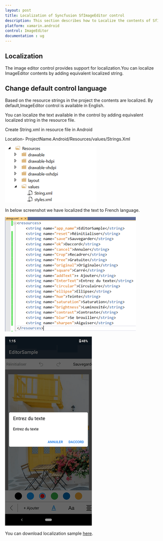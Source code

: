 ```yaml
---
layout: post
title: Localization of Syncfusion SfImageEditor control
description: This section describes how to Localize the contents of SfImageEditor control for Xamarin.Android platform
platform: xamarin.android
control: ImageEditor
documentation : ug
---
```


## Localization

The image editor control provides support for localization.You can localize ImageEditor contents by adding equivalent localized string.

## Change default control language

Based on the resource strings in the project the contents are localized. By default,ImageEditor control is available in English.

You can localize the text available in the control by adding equivalent localized string in the resource file.

Create String.xml in resource file in Android

Location- ProjectName.Android/Resources/values/Strings.Xml

![SfImageEditor](ImageEditor_images/androidstrings.png)

In below screenshot we have localized the text to French language.

![SfImageEditor](ImageEditor_images/androidresources.png)

![SfImageEditor](ImageEditor_images/localization.png)

You can download localization sample [here](https://github.com/SyncfusionExamples/Image-Editor-localization-sample-for-native-platforms/tree/main/Localization_Android).